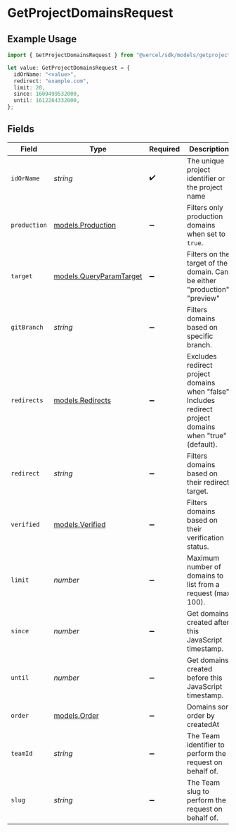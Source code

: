 # GetProjectDomainsRequest

## Example Usage

```typescript
import { GetProjectDomainsRequest } from "@vercel/sdk/models/getprojectdomainsop.js";

let value: GetProjectDomainsRequest = {
  idOrName: "<value>",
  redirect: "example.com",
  limit: 20,
  since: 1609499532000,
  until: 1612264332000,
};
```

## Fields

| Field                                                                                                        | Type                                                                                                         | Required                                                                                                     | Description                                                                                                  | Example                                                                                                      |
| ------------------------------------------------------------------------------------------------------------ | ------------------------------------------------------------------------------------------------------------ | ------------------------------------------------------------------------------------------------------------ | ------------------------------------------------------------------------------------------------------------ | ------------------------------------------------------------------------------------------------------------ |
| `idOrName`                                                                                                   | *string*                                                                                                     | :heavy_check_mark:                                                                                           | The unique project identifier or the project name                                                            |                                                                                                              |
| `production`                                                                                                 | [models.Production](../models/production.md)                                                                 | :heavy_minus_sign:                                                                                           | Filters only production domains when set to `true`.                                                          |                                                                                                              |
| `target`                                                                                                     | [models.QueryParamTarget](../models/queryparamtarget.md)                                                     | :heavy_minus_sign:                                                                                           | Filters on the target of the domain. Can be either \"production\", \"preview\"                               |                                                                                                              |
| `gitBranch`                                                                                                  | *string*                                                                                                     | :heavy_minus_sign:                                                                                           | Filters domains based on specific branch.                                                                    |                                                                                                              |
| `redirects`                                                                                                  | [models.Redirects](../models/redirects.md)                                                                   | :heavy_minus_sign:                                                                                           | Excludes redirect project domains when \"false\". Includes redirect project domains when \"true\" (default). |                                                                                                              |
| `redirect`                                                                                                   | *string*                                                                                                     | :heavy_minus_sign:                                                                                           | Filters domains based on their redirect target.                                                              | example.com                                                                                                  |
| `verified`                                                                                                   | [models.Verified](../models/verified.md)                                                                     | :heavy_minus_sign:                                                                                           | Filters domains based on their verification status.                                                          |                                                                                                              |
| `limit`                                                                                                      | *number*                                                                                                     | :heavy_minus_sign:                                                                                           | Maximum number of domains to list from a request (max 100).                                                  | 20                                                                                                           |
| `since`                                                                                                      | *number*                                                                                                     | :heavy_minus_sign:                                                                                           | Get domains created after this JavaScript timestamp.                                                         | 1609499532000                                                                                                |
| `until`                                                                                                      | *number*                                                                                                     | :heavy_minus_sign:                                                                                           | Get domains created before this JavaScript timestamp.                                                        | 1612264332000                                                                                                |
| `order`                                                                                                      | [models.Order](../models/order.md)                                                                           | :heavy_minus_sign:                                                                                           | Domains sort order by createdAt                                                                              |                                                                                                              |
| `teamId`                                                                                                     | *string*                                                                                                     | :heavy_minus_sign:                                                                                           | The Team identifier to perform the request on behalf of.                                                     |                                                                                                              |
| `slug`                                                                                                       | *string*                                                                                                     | :heavy_minus_sign:                                                                                           | The Team slug to perform the request on behalf of.                                                           |                                                                                                              |